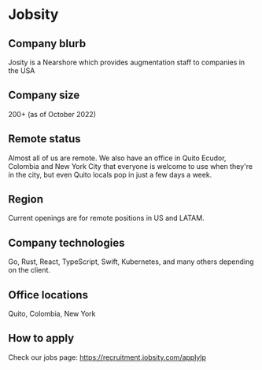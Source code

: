 # Jobsity

## Company blurb

Josity is a Nearshore which provides augmentation staff to companies in the USA

## Company size

200+ (as of October 2022)

## Remote status

Almost all of us are remote. We also have an office in Quito Ecudor, Colombia and New York City that everyone is welcome to use when they're in the city, but even Quito locals pop in just a few days a week.

## Region

Current openings are for remote positions in US and LATAM.

## Company technologies

Go, Rust, React, TypeScript, Swift, Kubernetes, and many others depending on the client.

## Office locations

Quito, Colombia, New York

## How to apply

Check our jobs page: https://recruitment.jobsity.com/applylp
